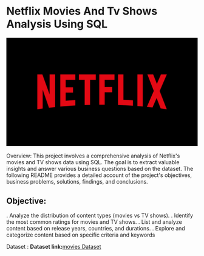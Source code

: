 # Netflix Movies And Tv Shows Analysis Using SQL

![Netflix_Logo](https://github.com/Khizar1108/Netflix_SQL_Project1/blob/main/Netflix-logo-red-black-png.png)

Overview:
This project involves a comprehensive analysis of Netflix's movies and TV shows data using SQL. The goal is to extract valuable insights and answer various business questions based on the dataset. The following README provides a detailed account of the project's objectives, business problems, solutions, findings, and conclusions.

## Objective:
. Analyze the distribution of content types (movies vs TV shows).
. Identify the most common ratings for movies and TV shows.
. List and analyze content based on release years, countries, and durations.
. Explore and categorize content based on specific criteria and keywords

Dataset :
**Dataset link:**[movies Dataset](https://www.kaggle.com/datasets/shivamb/netflix-shows?resource=download)

